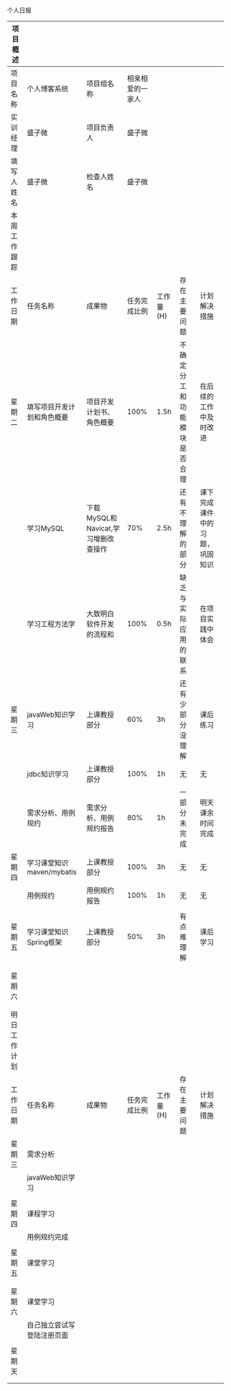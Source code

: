 个人日报 

| 项目概述     |                            |                                     |                  |           |                              |                                |
| ------------ | -------------------------- | ----------------------------------- | ---------------- | --------- | ---------------------------- | ------------------------------ |
| 项目名称     | 个人博客系统               | 项目组名称                          | 相亲相爱的一家人 |           |                              |                                |
| 实训经理     | 盛子微                     | 项目负责人                          | 盛子微           |           |                              |                                |
| 填写人姓名   | 盛子微                     | 检查人姓名                          | 盛子微           |           |                              |                                |
| 本周工作跟踪 |                            |                                     |                  |           |                              |                                |
| 工作日期     | 任务名称                   | 成果物                              | 任务完成比例     | 工作量(H) | 存在主要问题                 | 计划解决措施                   |
| 星期二       | 填写项目开发计划和角色概要 | 项目开发计划书、角色概要            | 100%             | 1.5h      | 不确定分工和功能模块是否合理 | 在后续的工作中及时改进         |
|              | 学习MySQL                  | 下载MySQL和Navicat,学习增删改查操作 | 70%              | 2.5h      | 还有不理解的部分             | 课下完成课件中的习题，巩固知识 |
|              | 学习工程方法学             | 大致明白软件开发的流程和            | 100%             | 0.5h      | 缺乏与实际应用的联系         | 在项目实践中体会               |
| 星期三       | javaWeb知识学习            | 上课教授部分                        | 60%              | 3h        | 还有少部分没理解             | 课后练习                       |
|              | jdbc知识学习               | 上课教授部分                        | 100%             | 1h        | 无                           | 无                             |
|              | 需求分析、用例规约         | 需求分析、用例规约报告              | 80%              | 1h        | 一部分未完成                 | 明天课余时间完成               |
| 星期四       | 学习课堂知识maven/mybatis  | 上课教授部分                        | 100%             | 3h        | 无                           | 无                             |
|              | 用例规约                   | 用例规约报告                        | 100%             | 1h        | 无                           | 无                             |
|              |                            |                                     |                  |           |                              |                                |
| 星期五       | 学习课堂知识Spring框架     | 上课教授部分                        | 50%              | 3h        | 有点难理解                   | 课后学习                       |
|              |                            |                                     |                  |           |                              |                                |
|              |                            |                                     |                  |           |                              |                                |
| 星期六       |                            |                                     |                  |           |                              |                                |
|              |                            |                                     |                  |           |                              |                                |
|              |                            |                                     |                  |           |                              |                                |
| 明日工作计划 |                            |                                     |                  |           |                              |                                |
| 工作日期     | 任务名称                   | 成果物                              | 任务完成比例     | 工作量(H) | 存在主要问题                 | 计划解决措施                   |
| 星期三       | 需求分析                   |                                     |                  |           |                              |                                |
|              | javaWeb知识学习            |                                     |                  |           |                              |                                |
|              |                            |                                     |                  |           |                              |                                |
| 星期四       | 课程学习                   |                                     |                  |           |                              |                                |
|              | 用例规约完成               |                                     |                  |           |                              |                                |
|              |                            |                                     |                  |           |                              |                                |
| 星期五       | 课堂学习                   |                                     |                  |           |                              |                                |
|              |                            |                                     |                  |           |                              |                                |
|              |                            |                                     |                  |           |                              |                                |
| 星期六       | 课堂学习                   |                                     |                  |           |                              |                                |
|              | 自己独立尝试写登陆注册页面 |                                     |                  |           |                              |                                |
|              |                            |                                     |                  |           |                              |                                |
| 星期天       |                            |                                     |                  |           |                              |                                |
|              |                            |                                     |                  |           |                              |                                |
|              |                            |                                     |                  |           |                              |                                |